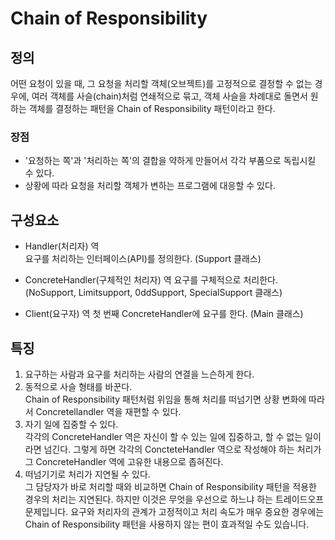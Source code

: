 # Chain of Responsibility
## 정의
어떤 요청이 있을 때, 그 요청을 처리할 객체(오브젝트)를 고정적으로 결정할 수 없는 경우에, 여러 객체를 사슬(chain)처럼 연쇄적으로 묶고, 객체 사슬을 차례대로 돌면서 원하는 객체를 결정하는 패턴을 Chain of Responsibility 패턴이라고 한다. 

### 장점
- '요청하는 쪽'과 '처리하는 쪽'의 결합을 약하게 만들어서 각각 부품으로 독립시킬 수 있다. 
- 상황에 따라 요청을 처리할 객체가 변하는 프로그램에 대응할 수 있다.

## 구성요소
- Handler(처리자) 역<br>
요구를 처리하는 인터페이스(API)를 정의한다. (Support 클래스)

- ConcreteHandler(구체적인 처리자) 역
요구를 구체적으로 처리한다. (NoSupport, Limitsupport, 0ddSupport, SpecialSupport 클래스)

- Client(요구자) 역
첫 번째 ConcreteHandler에 요구를 한다. (Main 클래스)

## 특징
1. 요구하는 사람과 요구를 처리하는 사람의 연결을 느슨하게 한다.
2. 동적으로 사슬 형태를 바꾼다.<br>
Chain of Responsibility 패턴처럼 위임을 통해 처리를 떠넘기면 상황 변화에 따라서 Concretellandler 역을 재편할 수 있다.
3. 자기 일에 집중할 수 있다.<br>
각각의 ConcreteHandler 역은 자신이 할 수 있는 일에 집중하고, 할 수 없는 일이라면 넘긴다. 
그렇게 하면 각각의 ConcteteHandler 역으로 작성해야 하는 처리가 그 ConcreteHandler 역에 고유한 내용으로 좁혀진다.
4. 떠넘기기로 처리가 지연될 수 있다.<br>
그 담당자가 바로 처리할 때와 비교하면 Chain of Responsibility 패턴을 적용한 경우의 처리는 지연된다. 
하지만 이것은 무엇을 우선으로 하느냐 하는 트레이드오프 문제입니다. 요구와 처리자의 관계가 고정적이고 처리 속도가 매우 중요한 경우에는 Chain of Responsibility 패턴을 사용하지 않는 편이 효과적일 수도 있습니다.